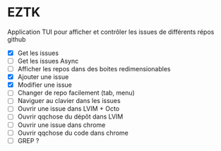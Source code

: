 # EZTK

Application TUI pour afficher et contrôler les issues de différents répos github

- [x] Get les issues
- [ ] Get les issues Async
- [ ] Afficher les repos dans des boites redimensionables
- [x] Ajouter une issue
- [x] Modifier une issue
- [ ] Changer de repo facilement (tab, menu)
- [ ] Naviguer au clavier dans les issues
- [ ] Ouvrir une issue dans LVIM + Octo
- [ ] Ouvrir qqchose du dépôt dans LVIM
- [ ] Ouvrir une issue dans chrome
- [ ] Ouvrir qqchose du code dans chrome
- [ ] GREP ?
